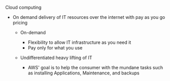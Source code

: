 Cloud computing

- On demand delivery of IT resources over the internet with pay as you go pricing
    
    - On-demand
        
        - Flexibility to allow IT infrastructure as you need it
        - Pay only for what you use
    - Undifferentiated heavy lifting of IT
        
        - AWS' goal is to help the consumer with the mundane tasks such as installing Applications, Maintenance, and backups